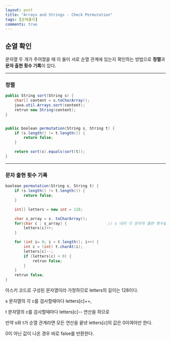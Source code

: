 ```yaml
---
layout: post
title: "Arrays and Strings - Check Permutation"
tags: [문제풀이]
comments: true
---
```



## 순열 확인

문자열 두 개가 주어졌을 때 이 둘이 서로 순열 관계에 있는지 확인하는 방법으로 **정렬**과 **문자 출현 횟수 기록**이 있다.

---


### 정렬

```cs
public String sort(String s) {
    char[] content = s.toCharArray();
    java.util.Arrays.sort(content);
    retrun new String(content);
}


public boolean permutation(String s, String t) {
    if (s.length() != t.length()) {
        return false;
    }

    return sort(s).equals(sort(t));
}
```


---

### 문자 출현 횟수 기록

```cs
boolean permutation(String s, String t) {
    if (s.length() != t.length()) {
        return false;
    }

    int[] letters = new int = 128;

    char s_array = s. toCharArray();
    for(char c : s_array) {                  // s 내의 각 문자의 출현 횟수를 센다
        letters[c]++;
    }

    for (int i= 0; i < t.length(); i++) {
        int c = (int) t.charAt(i);
        letters[c]--;
        if (letters[c] < 0) {
            retrun false;
        }
    }
    retrun false;
}
```

아스키 코드로 구성된 문자열이라 가정하므로 letters의 길이는 128이다.

s 문자열의 각 c를 검사할때마다 letters[c]++, 

t 문자열의 c를 검사할때마다 letters[c]-- 연산을 하므로

만약 s와 t가 순열 관계라면 모든 연산을 끝낸 letters[c]의 값은 0이여야만 한다.

0이 아닌 값이 나온 경우 바로 false를 반환한다.

